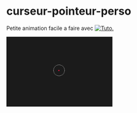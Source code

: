 # curseur-pointeur-perso

Petite animation facile a faire avec [![Tuto.]()](https://youtu.be/PC6j4IU5lsE)

[![ici](./src/Curseur-pointeur.PNG)](https://franckdun.github.io/curseur-perso/)
